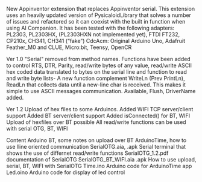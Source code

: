 New Appinventor extension that replaces Appinventor serial.
This extension uses an heavily updated version of PysicaloidLibrary that solves a number of issues and refactored so it can coexist with the built in function when using 
AI Companion.
It has been tested with the following adapters: PL2303, PL2303HX, (PL2303HXN not implemented yet), FTDI FT232, CP210x, CH341, CH341 (“fake”)
CdcAcm: Original Arduino Uno, Adafruit Feather_M0 and CLUE, Micro:bit, Teensy, OpenCR

Ver 1.0
"Serial" removed from method names. Functions have been added to control RTS, DTR, Parity, read/write bytes of any value, read/write ASCII hex coded data translated to bytes on the serial line and function to read and write byte lists-
A new function complement WriteLn (Prev PrintLn), ReadLn that collects data until a new-line char is received. This makes it simple to use ASCII messages communication. 
Available, Flush, DriverName added.

Ver 1.2
Upload of hex files to some Arduinos.
Added WIFI TCP server/client support
Added BT server/client support
Added isConnected() for BT, WIFI
Upload of hexfiles over BT possible
All read/write functions can be used with serial OTG, BT, WIFI

Content
Arduino BT, some notes on upload over BT
ArduinoTime, how to use lline oriented communication
SerialOTG.aia, .apk  Serial terminal that shows the use of differnet read/write functions
SerialOTG_1.2.pdf  documentation of SerialOTG
SerialOTG_BT_WIFI.aia .apk  How to use upload, serial, BT, WIFI with SerialOTG
Time.ino  Arduino code for ArduinoTime app
Led.oino Arduino code for display of led control
